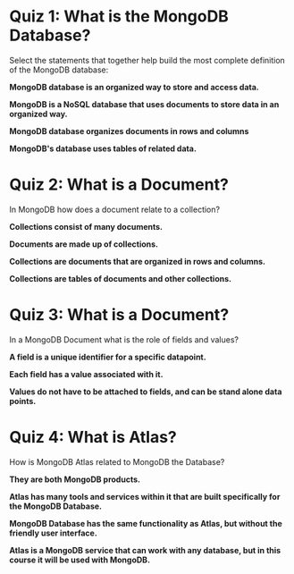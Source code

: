 # Quiz 1: What is the MongoDB Database?
Select the statements that together help build the most complete definition of the MongoDB database:

**MongoDB database is an organized way to store and access data.**

**MongoDB is a NoSQL database that uses documents to store data in an organized way.**

**MongoDB database organizes documents in rows and columns**

**MongoDB's database uses tables of related data.**
# Quiz 2: What is a Document?
In MongoDB how does a document relate to a collection?

**Collections consist of many documents.**

**Documents are made up of collections.**

**Collections are documents that are organized in rows and columns.**

**Collections are tables of documents and other collections.**

# Quiz 3: What is a Document?

In a MongoDB Document what is the role of fields and values?

**A field is a unique identifier for a specific datapoint.**

**Each field has a value associated with it.**

**Values do not have to be attached to fields, and can be stand alone data points.**

# Quiz 4: What is Atlas?

How is MongoDB Atlas related to MongoDB the Database?

**They are both MongoDB products.**

**Atlas has many tools and services within it that are built specifically for the MongoDB Database.**

**MongoDB Database has the same functionality as Atlas, but without the friendly user interface.**

**Atlas is a MongoDB service that can work with any database, but in this course it will be used with MongoDB.**